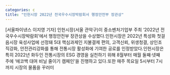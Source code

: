 ```yaml
---
categories: c
title: "인헌시장 2022년 전국우수시장박람회서 행정안전부 장관상"
---
```

[서울파이낸스 이지영 기자] 인헌시장(서울 관악구)이 중소벤처기업부 주최 ‘2022년 전국우수시장박람회’에서 행정안전부 장관상을 수상했다.인헌시장은 2022년 특성화 첫걸음시장 육성사업에 선정돼 5대 핵심과제인 지불결제 편의, 고객신뢰, 위생청결, 상인조직강화, 안전관리강화를 통해 전통시장 활성화에 기여한 공로를 인정받았다.인헌시장은 특히 2022년 화두인 전통시장의 ESG 경영을 실천하기 위해 8월부터 매월 둘째·넷째 주에 ‘에코백 대여 비닐 줄이기 캠페인’을 진행하고 있다.또한 매주 목요일 5시부터 7시까지 시장의 물품을 꾸러미